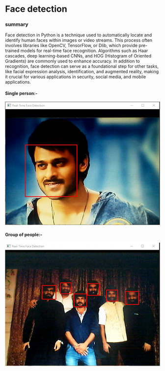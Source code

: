 <h1>
  Face detection
</h1>
<h3>
  summary 
</h3>
<p>
  Face detection in Python is a technique used to automatically locate and identify human faces within images or video streams. This process often involves libraries like OpenCV, TensorFlow, or Dlib, which provide pre-trained models for real-time face recognition. Algorithms such as Haar cascades, deep learning-based CNNs, and HOG (Histogram of Oriented Gradients) are commonly used to enhance accuracy. In addition to recognition, face detection can serve as a foundational step for other tasks, like facial expression analysis, identification, and augmented reality, making it crucial for various applications in security, social media, and mobile applications.
</p>
<h4>
  Single person:- 
</h4>
<img src = "WhatsApp Image 2024-11-22 at 12.51.16 PM.jpeg">
<h4>
  Group of people:-
</h4>
<img src = "WhatsApp Image 2024-11-22 at 12.51.16 PM (1).jpeg">

